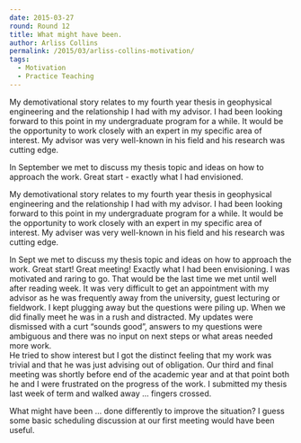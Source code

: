 ```yaml
---
date: 2015-03-27
round: Round 12
title: What might have been.
author: Arliss Collins
permalink: /2015/03/arliss-collins-motivation/
tags:
  - Motivation
  - Practice Teaching
---
```


My demotivational story relates to my fourth year thesis in geophysical engineering and the relationship I had with my advisor.  I had been looking forward to this point in my undergraduate program for a while. It would be the opportunity to work closely with an expert in my specific area of interest.  My advisor was very well-known in his field and his research was cutting edge.

In September we met to discuss my thesis topic and ideas on how to approach the work.  Great start - exactly what I had envisioned.

My demotivational story relates to my fourth year thesis in geophysical engineering and the relationship I had with my advisor.  I had been looking forward to this point in my 
undergraduate program for a while. It would be the opportunity to work closely with an expert in my specific area of interest.  My adviser was very well-known in his field and 
his research was cutting edge.

In Sept we met to discuss my thesis topic and ideas on how to approach the work.  Great start!  Great meeting!  Exactly what I had been envisioning.  I was motivated 
and raring to go.  That would be the last time we met until well after reading week.  It was very difficult to get an appointment with my advisor as he was 
frequently away from the university, guest lecturing or fieldwork.  I kept plugging away but the questions were piling up.  When we did finally meet he was in a rush and distracted.
My updates were dismissed with a curt “sounds good”, answers to my questions were ambiguous and there was no input on next steps or what areas needed more work.   
He tried to show interest but I got the distinct feeling that my work was trivial and that he was just advising out of obligation.  Our third and final meeting was shortly before 
end of the academic year and at that point both he and I were frustrated on the progress of the work.  I submitted my thesis last week of term and walked away … fingers crossed.

What might have been ... done differently to improve the situation? I guess some basic scheduling discussion at our first meeting would have been useful.


